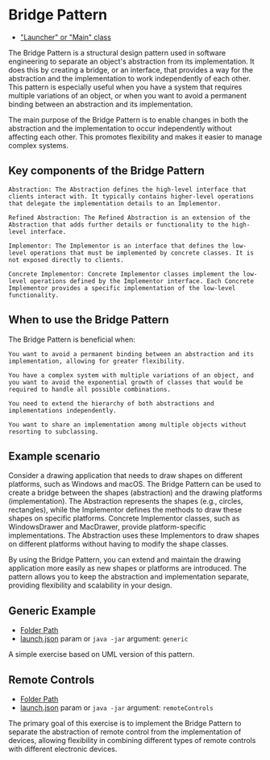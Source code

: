 # Bridge Pattern

- ["Launcher" or "Main" class](./src/main/java/it/gb/BridgePattern.java)

The Bridge Pattern is a structural design pattern used in software engineering to separate an object's abstraction from its implementation. It does this by creating a bridge, or an interface, that provides a way for the abstraction and the implementation to work independently of each other. This pattern is especially useful when you have a system that requires multiple variations of an object, or when you want to avoid a permanent binding between an abstraction and its implementation.

The main purpose of the Bridge Pattern is to enable changes in both the abstraction and the implementation to occur independently without affecting each other. This promotes flexibility and makes it easier to manage complex systems.

## Key components of the Bridge Pattern

    Abstraction: The Abstraction defines the high-level interface that clients interact with. It typically contains higher-level operations that delegate the implementation details to an Implementor.

    Refined Abstraction: The Refined Abstraction is an extension of the Abstraction that adds further details or functionality to the high-level interface.

    Implementor: The Implementor is an interface that defines the low-level operations that must be implemented by concrete classes. It is not exposed directly to clients.

    Concrete Implementor: Concrete Implementor classes implement the low-level operations defined by the Implementor interface. Each Concrete Implementor provides a specific implementation of the low-level functionality.

## When to use the Bridge Pattern

The Bridge Pattern is beneficial when:

    You want to avoid a permanent binding between an abstraction and its implementation, allowing for greater flexibility.

    You have a complex system with multiple variations of an object, and you want to avoid the exponential growth of classes that would be required to handle all possible combinations.

    You need to extend the hierarchy of both abstractions and implementations independently.

    You want to share an implementation among multiple objects without resorting to subclassing.

## Example scenario

Consider a drawing application that needs to draw shapes on different platforms, such as Windows and macOS. The Bridge Pattern can be used to create a bridge between the shapes (abstraction) and the drawing platforms (implementation). The Abstraction represents the shapes (e.g., circles, rectangles), while the Implementor defines the methods to draw these shapes on specific platforms. Concrete Implementor classes, such as WindowsDrawer and MacDrawer, provide platform-specific implementations. The Abstraction uses these Implementors to draw shapes on different platforms without having to modify the shape classes.

By using the Bridge Pattern, you can extend and maintain the drawing application more easily as new shapes or platforms are introduced. The pattern allows you to keep the abstraction and implementation separate, providing flexibility and scalability in your design.

## Generic Example

- [Folder Path](./src/main/java/it/gb/generic)
- [launch.json](../../.vscode/launch.json) param or `java -jar` argument: `generic`

A simple exercise based on UML version of this pattern.

## Remote Controls

- [Folder Path](./src/main/java/it/gb/remoteControls)
- [launch.json](../../.vscode/launch.json) param or `java -jar` argument: `remoteControls`

The primary goal of this exercise is to implement the Bridge Pattern to separate the abstraction of remote control from the implementation of devices, allowing flexibility in combining different types of remote controls with different electronic devices.
